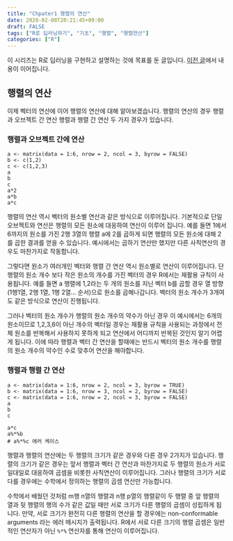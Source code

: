 ```yaml
---
title: "Chpater1 행렬의 연산"
date: 2020-02-08T20:21:45+09:00
draft: FALSE
tags: ["R로 딥러닝하기", "기초", "행렬", "행렬연산"]
categories: ["R"]
---
```


이 시리즈는 R로 딥러닝을 구현하고 설명하는 것에 목표를 둔 글입니다. [이전 글](https://choosunsick.github.io/post/vector_operation/)에서 내용이 이어집니다. 

## 행렬의 연산

이제 벡터의 연산에 이어 행렬의 연산에 대해 알아보겠습니다. 행렬의 연산의 경우 행렬과 오브젝트 간 연산 행렬과 행렬 간 연산 두 가지 경우가 있습니다.

### 행렬과 오브젝트 간에 연산

```
a <- matrix(data = 1:6, nrow = 2, ncol = 3, byrow = FALSE)
b <- c(1,2)
c <- c(1,2,3)
a
b
c
a*2
a*b
a*c
```

행렬의 연산 역시 벡터의 원소별 연산과 같은 방식으로 이루어집니다. 기본적으로 단일 오브젝트와 연산은 행렬의 모든 원소에 대응하여 연산이 이루어 집니다. 예를 들면 1에서 6까지의 원소를 가진 2행 3열의 행렬 a에 2를 곱하게 되면 행렬의 모든 원소에 대해 2를 곱한 결과를 얻을 수 있습니다. 예시에서는 곱하기 연산만 했지만 다른 사칙연산의 경우도 마찬가지로 작동합니다.

그렇다면 원소가 여러개인 벡터와 행렬 간 연산 역시 원소별로 연산이 이루어집니다. 단 행렬의 원소 개수 보다 작은 원소의 개수를 가진 벡터의 경우 R에서는 재활용 규칙이 사용됩니다. 예를 들면 a 행렬에 1,2라는 두 개의 원소를 지닌 벡터 b를 곱할 경우 열 방향(1행1열, 2행 1열, 1행 2열... 순서)으로 원소를 곱해나갑니다. 벡터의 원소 개수가 3개여도 같은 방식으로 연산이 진행됩니다.

그러나 벡터의 원소 개수가 행렬의 원소 개수의 약수가 아닌 경우 이 예시에서는 6개의 원소이므로 1,2,3,6이 아닌 개수의 벡터일 경우는 재활용 규칙을 사용되는 과정에서 전체 원소를 반복해서 사용하지 못하게 되고 연산에서 어디까지 반복된 것인지 알기 어렵게 됩니다. 이에 따라 행렬과 벡터 간 연산을 할때에는 반드시 벡터의 원소 개수를 행렬의 원소 개수의 약수인 수로 맞추어 연산을 해야합니다.

### 행렬과 행렬 간 연산

```{r}
a <- matrix(data = 1:6, nrow = 2, ncol = 3, byrow = TRUE)
b <- matrix(data = 1:6, nrow = 3, ncol = 2, byrow = FALSE)
c <- matrix(data = 1:6, nrow = 2, ncol = 3, byrow = FALSE)
a
b
c

a*c
a%*%b
# a%*%c 에러 케이스
```

행렬과 행렬의 연산에는 두 행렬의 크기가 같은 경우와 다른 경우 2가지가 있습니다. 행렬의 크기가 같은 경우는 앞서 행렬과 벡터 간 연산과 마찬가지로 두 행렬의 원소가 서로 일대일로 대응하여 곱셈을 비롯한 사칙연산이 이루어집니다. 그러나 행렬의 크기가 서로 다를 경우에는 수학에서 정의하는 행렬의 곱셈 연산만 가능합니다.

수학에서 배웠던 것처럼 m행 n열의 행렬과 n행 p열의 행렬같이 두 행렬 중 앞 행렬의 열과 뒷 행렬의 행의 수가 같은 값일 때만 서로 크기가 다른 행렬의 곱셈이 성립하게 됩니다. 만약, 서로 크기가 완전히 다른 행렬의 연산을 할 경우에는 non-conformable arguments 라는 에러 메시지가 출력됩니다. R에서 서로 다른 크기의 행렬 곱셈은 일반적인 연산자가 아닌 `%*%` 연산자를 통해 연산이 이루어집니다.

